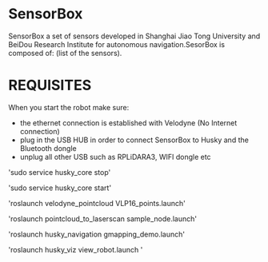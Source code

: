 # SensorBox

SensorBox a set of sensors developed in Shanghai Jiao Tong University and BeiDou Research Institute for autonomous navigation.SesorBox is composed of: (list of the sensors).

# REQUISITES


When you start the robot make sure:
- the ethernet connection is established with Velodyne (No Internet connection)
- plug in the USB HUB in order to connect SensorBox to Husky and the Bluetooth dongle
- unplug all other USB such as RPLiDARA3, WIFI dongle etc



'sudo service husky_core stop'

'sudo service husky_core start'

'roslaunch velodyne_pointcloud VLP16_points.launch'

'roslaunch pointcloud_to_laserscan sample_node.launch'

'roslaunch husky_navigation gmapping_demo.launch'

'roslaunch husky_viz view_robot.launch '
